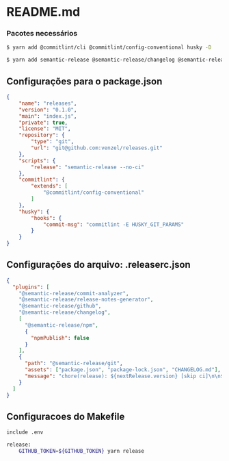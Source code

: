 # README.md

### Pacotes necessários

```bash
$ yarn add @commitlint/cli @commitlint/config-conventional husky -D
```

```bash
$ yarn add semantic-release @semantic-release/changelog @semantic-release/git -D
```

## Configurações para o package.json

```JSON
{
    "name": "releases",
    "version": "0.1.0",
    "main": "index.js",
    "private": true,
    "license": "MIT",
    "repository": {
        "type": "git",
        "url": "git@github.com:venzel/releases.git"
    },
    "scripts": {
        "release": "semantic-release --no-ci"
    },
    "commitlint": {
        "extends": [
            "@commitlint/config-conventional"
        ]
    },
    "husky": {
        "hooks": {
            "commit-msg": "commitlint -E HUSKY_GIT_PARAMS"
        }
    }
}
```

## Configurações do arquivo: .releaserc.json

```JSON
{
  "plugins": [
    "@semantic-release/commit-analyzer",
    "@semantic-release/release-notes-generator",
    "@semantic-release/github",
    "@semantic-release/changelog",
    [
      "@semantic-release/npm",
      {
        "npmPublish": false
      }
    ],
    {
      "path": "@semantic-release/git",
      "assets": ["package.json", "package-lock.json", "CHANGELOG.md"],
      "message": "chore(release): ${nextRelease.version} [skip ci]\n\n${nextRelease.notes}"
    }
  ]
}
```

## Configuracoes do Makefile

```bash
include .env

release:
	GITHUB_TOKEN=${GITHUB_TOKEN} yarn release
```
